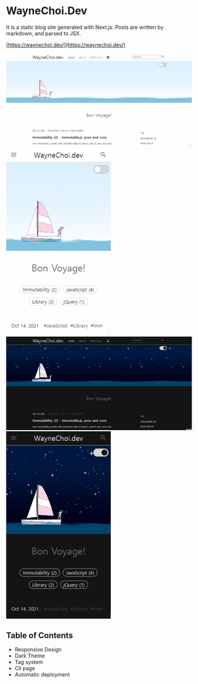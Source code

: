 # WayneChoi.Dev

It is a static blog site generated with Next.js. Posts are written by markdown, and parsed to JSX.

[https://waynechoi.dev/](https://waynechoi.dev/)

![day_d](public/images/readme/day_d.gif)
![day_m](public/images/readme/day_m.gif)
![night_d](public/images/readme/night_d.gif)
![night_m](public/images/readme/night_m.gif)

## Table of Contents

- Responsive Design
- Dark Theme
- Tag system
- Cli page
- Automatic deployment
